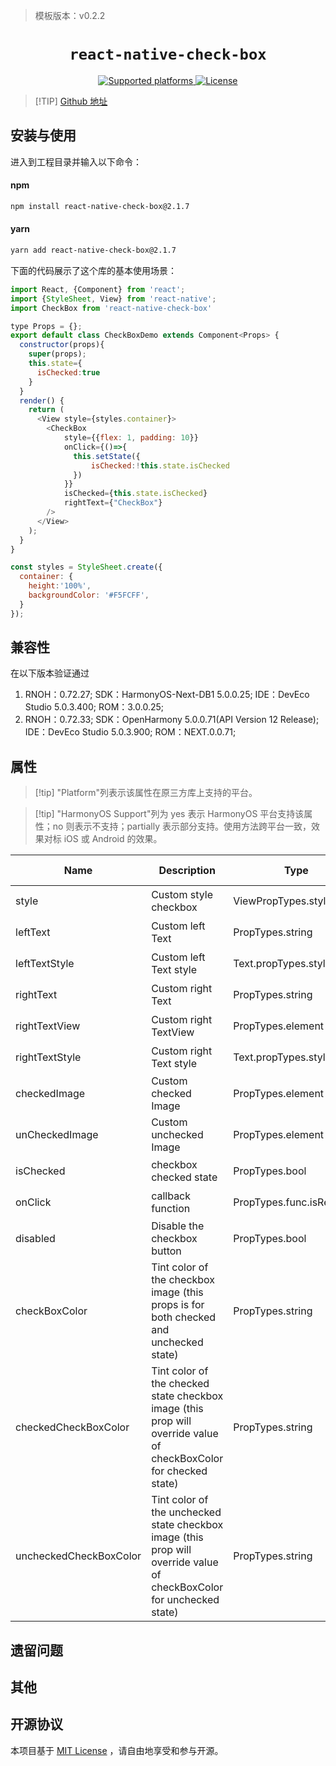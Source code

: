 > 模板版本：v0.2.2

<p align="center">
  <h1 align="center"> <code>react-native-check-box</code> </h1>
</p>
<p align="center">
    <a href="https://github.com/crazycodeboy/react-native-check-box">
        <img src="https://img.shields.io/badge/platforms-android%20|%20ios%20|%20harmony%20-lightgrey.svg" alt="Supported platforms" />
    </a>
    <a href="https://github.com/crazycodeboy/react-native-check-box/blob/master/LICENSE">
        <img src="https://img.shields.io/badge/license-MIT-green.svg" alt="License" />
    </a>
</p>

> [!TIP] [Github 地址](https://github.com/crazycodeboy/react-native-check-box)

## 安装与使用

进入到工程目录并输入以下命令：

<!-- tabs:start -->

#### **npm**

```bash
npm install react-native-check-box@2.1.7
```
#### **yarn**

```bash
yarn add react-native-check-box@2.1.7
```
<!-- tabs:end -->

下面的代码展示了这个库的基本使用场景：

```js
import React, {Component} from 'react';
import {StyleSheet, View} from 'react-native';
import CheckBox from 'react-native-check-box'

type Props = {};
export default class CheckBoxDemo extends Component<Props> {
  constructor(props){
    super(props);
    this.state={
      isChecked:true
    }
  }
  render() {
    return (
      <View style={styles.container}>
        <CheckBox
            style={{flex: 1, padding: 10}}
            onClick={()=>{
              this.setState({
                  isChecked:!this.state.isChecked
              })
            }}
            isChecked={this.state.isChecked}
            rightText={"CheckBox"}
        />
      </View>
    );
  }
}

const styles = StyleSheet.create({
  container: {
    height:'100%',
    backgroundColor: '#F5FCFF',
  }
});
```

## 兼容性

在以下版本验证通过

1. RNOH：0.72.27; SDK：HarmonyOS-Next-DB1 5.0.0.25; IDE：DevEco Studio 5.0.3.400; ROM：3.0.0.25;
2. RNOH：0.72.33; SDK：OpenHarmony 5.0.0.71(API Version 12 Release); IDE：DevEco Studio 5.0.3.900; ROM：NEXT.0.0.71;

## 属性

> [!tip] "Platform"列表示该属性在原三方库上支持的平台。

> [!tip] "HarmonyOS Support"列为 yes 表示 HarmonyOS 平台支持该属性；no 则表示不支持；partially 表示部分支持。使用方法跨平台一致，效果对标 iOS 或 Android 的效果。

| Name                   | Description                                                                                                                  | Type                      | Required | Platform    |  HarmonyOS Support |
| ---------------------- | --------------------------------------------------------------------------------------------------------------------- | ------------------------- | -------- | ----------- | -------- |
| style                  | Custom style checkbox                                                                                                 | ViewPropTypes.style       | No       | Android、IOS | Yes      |
| leftText               | Custom left Text                                                                                                      | PropTypes.string          | No       | Android、IOS | Yes      |
| leftTextStyle          | Custom left Text style                                                                                                | Text.propTypes.style      | No       | Android、IOS | Yes      |
| rightText              | Custom right Text                                                                                                     | PropTypes.string          | No       | Android、IOS | Yes      |
| rightTextView          | Custom right TextView                                                                                                 | PropTypes.element         | No       | Android、IOS | Yes      |
| rightTextStyle         | Custom right Text style                                                                                               | Text.propTypes.style      | No       | Android、IOS | Yes      |
| checkedImage           | Custom checked Image                                                                                                  | PropTypes.element         | No       | Android、IOS | Yes      |
| unCheckedImage         | Custom unchecked Image                                                                                                | PropTypes.element         | No       | Android、IOS | Yes      |
| isChecked              | checkbox checked state                                                                                                | PropTypes.bool            | Yes      | Android、IOS | Yes      |
| onClick                | callback function                                                                                                     | PropTypes.func.isRequired | Yes      | Android、IOS | Yes      |
| disabled               | Disable the checkbox button                                                                                           | PropTypes.bool            | No       | Android、IOS | Yes      |
| checkBoxColor          | Tint color of the checkbox image (this props is for both checked and unchecked state)                                 | PropTypes.string          | Yes      | Android、IOS | Yes      |
| checkedCheckBoxColor   | Tint color of the checked state checkbox image (this prop will override value of checkBoxColor for checked state)     | PropTypes.string          | No       | Android、IOS | Yes      |
| uncheckedCheckBoxColor | Tint color of the unchecked state checkbox image (this prop will override value of checkBoxColor for unchecked state) | PropTypes.string          | No       | Android、IOS | Yes      |

## 遗留问题

## 其他

## 开源协议

本项目基于 [MIT License](https://github.com/crazycodeboy/react-native-check-box/blob/master/LICENSE) ，请自由地享受和参与开源。